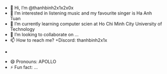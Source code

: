 - 👋 Hi, I’m @thanhbinh2x1x2x0x
- 👀 I’m interested in listening music and my favourite singer is Ha Anh Tuan
- 🌱 I’m currently learning computer scien at Ho Chi Minh City University of Technology
- 💞️ I’m looking to collaborate on ...
- 📫 How to reach me?
+Discord: thanhbinh2x1x
+
- 😄 Pronouns: APOLLO
- ⚡ Fun fact: ...

<!---
thanhbinh2x1x2x0x/thanhbinh2x1x2x0x is a ✨ special ✨ repository because its `README.md` (this file) appears on your GitHub profile.
You can click the Preview link to take a look at your changes.
--->

